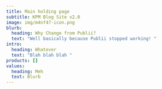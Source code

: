 ```yaml
---
title: Main holding page
subtitle: KPM Blog Site v2.0
image: img/m4nf47-icon.png
blurb:
  heading: Why Change from Publii?
  text: "Well basically because Publii stopped working! "
intro:
  heading: Whatever
  text: "Blah blah blah "
products: []
values:
  heading: Meh
  text: Blurb
---
```

